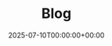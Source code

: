 ﻿---
date: '2025-07-10T00:00:00+00:00'
lastmod: '2025-07-10T00:00:00+03:00'
layout: page
title: Blog
permalink: /blog/
---











